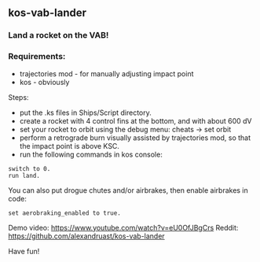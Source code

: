 ## kos-vab-lander
### Land a rocket on the VAB!

### Requirements:
  - trajectories mod - for manually adjusting impact point
  - kos - obviously

Steps:
  - put the .ks files in Ships/Script directory.
  - create a rocket with 4 control fins at the bottom, and with about 600 dV
  - set your rocket to orbit using the debug menu: cheats -> set orbit
  - perform a retrograde burn visually assisted by trajectories mod, so that
    the impact point is above KSC.
  - run the following commands in kos console:
  ```
  switch to 0.
  run land.
  ```
 


You can also put drogue chutes and/or airbrakes, then enable airbrakes in code:
```
set aerobraking_enabled to true.
```

Demo video: https://www.youtube.com/watch?v=eU0OfJBgCrs
Reddit: https://github.com/alexandruast/kos-vab-lander

Have fun!
